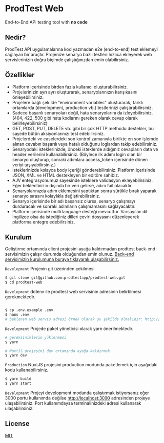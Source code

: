 # ProdTest Web
End-to-End API testing tool with **no code**

## Nedir?
ProdTest API uygulamalarına kod yazmadan e2e (end-to-end) test eklemeyi sağlayan bir araçtır. Projenize senaryo bazlı testleri hızlıca ekleyerek web servislerinizin doğru biçimde çalıştığınızdan emin olabilirsiniz.

## Özellikler
* Platform içerisinde birden fazla kullanıcı oluşturabilirsiniz.
* Projelerinizin ayrı ayrı oluşturarak, senaryolarınızın karışıkasını önleyebilirsiniz.
* Projelere bağlı şekilde "environment variables" oluşturarak, farklı ortamlarda (development, production vb.) testlerinizi çalıştırabilirsiniz.
* Sadece başarılı senaryoları değil, hata senaryolarını da izleyebilirsiniz. (404, 422, 500 gibi hata kodlarını gereken olarak cevap olarak belirleyebilirsiniz)
* GET, POST, PUT, DELETE vb. gibi bir çok HTTP methodu destekler, bu sayede bütün aksiyonlarınızı test edebilirsiniz.
* Projelerdeki ve caselerdeki son kontrol zamanıyla birlikte en son işlemde alınan cevabın başarılı veya hatalı olduğunu loglardan takip edebilirsiniz.
* Senaryodaki isteklerinizde, önceki isteklerde aldığınız cevapların data ve header verilerini kullanabilirsiniz. (Böylece ilk adımı login olan bir senaryo oluşturup, sonraki adımlara access_token içerisinde dönen veriyi taşıyabilirsiniz.)
* İsteklerinizde kolayca body içeriği gönderebilirsiniz. Platform içerisinde JSON, XML ve HTML destekleyen bir editöre sahibiz.
* AJV entegrasyonumuz sayesinde isteklere validasyon ekleyebilirsiniz. Eğer beklentinizin dışında bir veri gelirse, adım fail olacaktır.
* Senaryolarınızda adım eklemesini yaptıktan sonra sürükle bırak yaparak senaryo sırasını kolaylıkla değiştirebilirsiniz.
* Senaryo içerisinde bir adı başarısız olursa, senaryo çalışmayı durduracak ve sonraki adımların çalışmamasını sağlayacaktır.
* Platform içerisinde multi language desteği mevcuttur. Varsayılan dil İngilizce olsa da istediğiniz dilleri çeviri dosyasını düzenleyerek platforma entegre edebilirsiniz.

## Kurulum
Geliştirme ortamında client projesini ayağa kaldırmadan prodtest back-end servisimizin çalışır durumda olduğundan emin olunuz. [Back-end servisimizin kurulumuna buraya tıklayarak ulaşabilirsiniz.](https://github.com/prodtestapp/prodtest-server)

`Development` Projenin git üzerinden çekilmesi
```bash
$ git clone git@github.com:prodtestapp/prodtest-web.git
$ cd prodtest-web
```

`Development` dotenv ile prodtest web servisinin adresinin belirtilmesi gerekmektedir.
```bash

$ cp .env.example .env
$ nano .env
# beklenen web servis adresi örnek olarak şu şekilde olmalıdır: http://localhost:8000/api
```

`Development` Projede paket yöneticisi olarak yarn önerilmektedir.
```bash
# gereksinimlerin yüklenmesi
$ yarn 

# NuxtJS projesini dev ortamında ayağa kaldırmak
$ yarn dev
```

`Production` NuxtJS projesini production modunda paketlemek için aşağıdaki kodu kullanabilirsiniz.
```bash
$ yarn build
$ yarn start
```

`Development` Projeyi development modunda çalıştırmak istiyorsanız eğer 3000 portu kullanımda değilse [http://localhost:3000](http://localhost:3000) adresinden projeye ulaşabilirsiniz. Port kullanımdaysa terminalinizdeki adresi kullanarak ulaşabilirsiniz.

## License
[MIT](https://github.com/prodtestapp/prodtest-web/blob/master/LICENSE)
